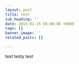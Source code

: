 ```yaml
---
layout: post
title: test
sub_heading: ''
date: 2019-01-15 08:00:00 +0000
tags: []
banner_image: ''
related_posts: []

---
```

test testy test
